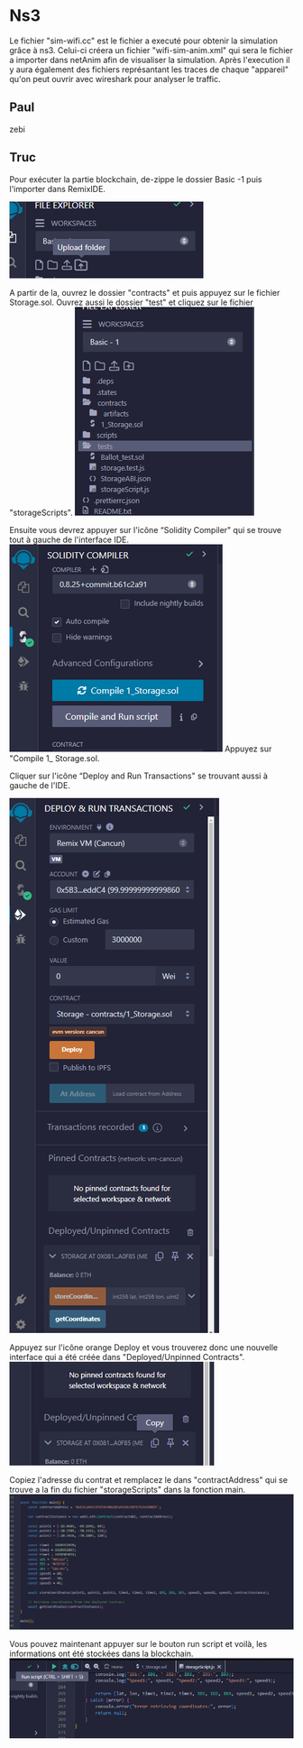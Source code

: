 
# Ns3

Le fichier "sim-wifi.cc" est le fichier a executé pour obtenir la simulation grâce à ns3. Celui-ci créera un fichier "wifi-sim-anim.xml" qui sera le fichier a importer dans netAnim afin de visualiser la simulation. Après l'execution il y aura également des fichiers représantant les traces de chaque "appareil" qu'on peut ouvrir avec wireshark pour analyser le traffic.


## Paul

zebi


## Truc

Pour exécuter la partie blockchain, de-zippe le dossier Basic -1 puis l'importer dans RemixIDE. 

![Alt Text](https://github.com/HuuTrucNguyen0508/ProjetM1/blob/main/Images/Screenshot%202024-05-24%20125456.png)

A partir de la, ouvrez le dossier "contracts" et puis appuyez sur le fichier Storage.sol. Ouvrez aussi le dossier "test" et cliquez sur le fichier "storageScripts".
![Alt Text](https://github.com/HuuTrucNguyen0508/ProjetM1/blob/main/Images/Screenshot%202024-05-24%20124018.png)

Ensuite vous devrez appuyer sur l'icône “Solidity Compiler" qui se trouve tout à gauche de l'interface IDE. 
![Alt Text](https://github.com/HuuTrucNguyen0508/ProjetM1/blob/main/Images/Screenshot%202024-05-24%20125110.png)
Appuyez sur "Compile 1_ Storage.sol.

Cliquer sur l'icône “Deploy and Run Transactions" se trouvant aussi à gauche de l'IDE.

![Alt Text](https://github.com/HuuTrucNguyen0508/ProjetM1/blob/main/Images/Screenshot%202024-05-24%20124053.png)

Appuyez sur l'icône orange Deploy et vous trouverez donc une nouvelle interface qui a été créée dans "Deployed/Unpinned Contracts".
![Alt Text](https://github.com/HuuTrucNguyen0508/ProjetM1/blob/main/Images/Screenshot%202024-05-24%20124120.png)

Copiez l'adresse du contrat et remplacez le dans "contractAddress" qui se trouve a la fin du fichier "storageScripts" dans la fonction main. 
![Alt Text](https://github.com/HuuTrucNguyen0508/ProjetM1/blob/main/Images/Screenshot%202024-05-24%20124738.png)

Vous pouvez maintenant appuyer sur le bouton run script et voilà, les informations ont été stockées dans la blockchain.
![Alt Text](https://github.com/HuuTrucNguyen0508/ProjetM1/blob/main/Images/Screenshot%202024-05-24%20125253.png)

